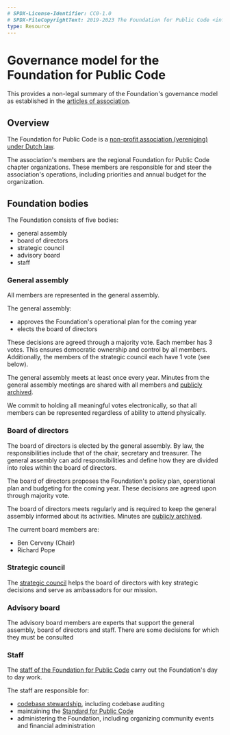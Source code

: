 ```yaml
---
# SPDX-License-Identifier: CC0-1.0
# SPDX-FileCopyrightText: 2019-2023 The Foundation for Public Code <info@publiccode.net>
type: Resource
---
```


# Governance model for the Foundation for Public Code

This provides a non-legal summary of the Foundation's governance model as established in the [articles of association](articles-of-association.md).

## Overview

The Foundation for Public Code is a [non-profit association (vereniging) under Dutch law](https://business.gov.nl/starting-your-business/choosing-a-business-structure/association/).

The association's members are the regional Foundation for Public Code chapter organizations.
These members are responsible for and steer the association's operations, including priorities and annual budget for the organization.

## Foundation bodies

The Foundation consists of five bodies:

* general assembly
* board of directors
* strategic council
* advisory board
* staff

### General assembly

All members are represented in the general assembly.

The general assembly:

* approves the Foundation's operational plan for the coming year
* elects the board of directors

These decisions are agreed through a majority vote.
Each member has 3 votes.
This ensures democratic ownership and control by all members.
Additionally, the members of the strategic council each have 1 vote (see below).

The general assembly meets at least once every year.
Minutes from the general assembly meetings are shared with all members and [publicly archived](general-assemblies/index.md).

We commit to holding all meaningful votes electronically, so that all members can be represented regardless of ability to attend physically.

### Board of directors

The board of directors is elected by the general assembly.
By law, the responsibilities include that of the chair, secretary and treasurer.
The general assembly can add responsibilities and define how they are divided into roles within the board of directors.

The board of directors proposes the Foundation's policy plan, operational plan and budgeting for the coming year.
These decisions are agreed upon through majority vote.

The board of directors meets regularly and is required to keep the general assembly informed about its activities.
Minutes are [publicly archived](board-of-directors-meetings/index.md).

The current board members are:

* Ben Cerveny (Chair)
* Richard Pope

### Strategic council

The [strategic council](strategic-council.md) helps the board of directors with key strategic decisions and serve as ambassadors for our mission.

### Advisory board

The advisory board members are experts that support the general assembly, board of directors and staff.
There are some decisions for which they must be consulted

### Staff

The [staff of the Foundation for Public Code](staff.md) carry out the Foundation's day to day work.

The staff are responsible for:

* [codebase stewardship](../activities/codebase-stewardship/index.md), including codebase auditing
* maintaining the [Standard for Public Code](https://standard.publiccode.net)
* administering the Foundation, including organizing community events and financial administration
